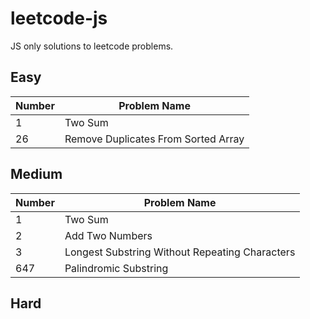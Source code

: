 # leetcode-js
JS only solutions to leetcode problems.

## Easy

|Number|Problem Name|
|---|---|
|1|Two Sum|
|26|Remove Duplicates From Sorted Array|

## Medium

|Number|Problem Name|
|---|---|
|1|Two Sum|
|2|Add Two Numbers|
|3|Longest Substring Without Repeating Characters|
|647|Palindromic Substring|


## Hard
